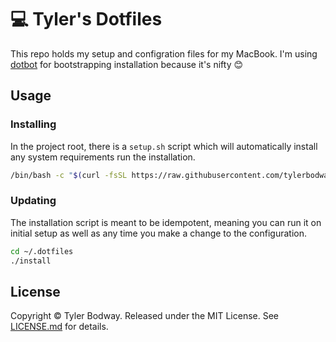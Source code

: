 # 💻 Tyler's Dotfiles

This repo holds my setup and configration files for my MacBook. I'm using
[dotbot][] for bootstrapping installation because it's nifty 😊

## Usage

### Installing
In the project root, there is a `setup.sh` script which will automatically
install any system requirements run the installation.
```bash
/bin/bash -c "$(curl -fsSL https://raw.githubusercontent.com/tylerbodway/dotfiles/main/setup.sh)"
```

### Updating
The installation script is meant to be idempotent, meaning you can run it on initial setup as well
as any time you make a change to the configuration.
```bash
cd ~/.dotfiles
./install
```

## License

Copyright © Tyler Bodway. Released under the MIT License. See [LICENSE.md][license] for details.

[dotbot]: https://github.com/anishathalye/dotbot
[license]: LICENSE.md
